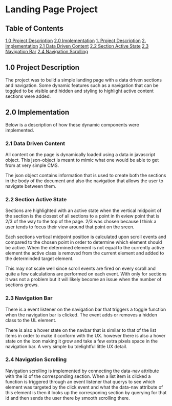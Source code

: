 # Landing Page Project

## Table of Contents

[1.0 Project Description](#description)
[2.0 Implementation](#implementation)
[1. Project Description](#description)
[2. Implementation](#implementation)
[2.1 Data Driven Content](#data-driven-content)
[2.2 Section Active State](#section-active-state)
[2.3 Navigation Bar](#navigation-bar)
[2.4 Navigation Scrolling](#navigation-scrolling)


## 1.0 Project Description

The project was to build a simple landing page with a data driven sections and navigation. Some dynamic features such as a navigation that can be toggled to be visible and hidden and styling to highlight active content sections were added.

## 2.0 Implementation
Below is a description of how these dynamic components were implemented.

### 2.1 Data Driven Content
All content on the page is dynamically loaded using a data in javascript object. This json-object is meant to mimic what one would be able to get from at very simple CMS.

The json object contains information that is used to create both the sections in the body of the document and also the navigation that allows the user to navigate between them.

### 2.2 Section Active State
Sections are highlighted with an active state when the vertical midpoint of the section is the closest of all sections to a point in th eview point that is 2/3 of the way to the top of the page. 2/3 was chosen because I think a user tends to focus their view around that point on the sreen.

Each sections vertical midpoint position is calculated upon scroll events and compared to the chosen point in order to determine which element should be active. When the determined element is not equal to the currently active element the active class is removed from the current element and added to the determinded target element.

This may not scale well since scroll events are fired on every scroll and quite a few calculations are performed on each event. With only for sections it was not a problem but it will likely become an issue when the number of sections grows.

### 2.3 Navigation Bar
There is a event listener on the navigation bar that triggers a toggle function when the navigation bar is clicked. The event adds or removes a hidden class to the UL element.

There is also a hover state on the navbar that is similar to that of the list items in order to make it conform with the UX. however there is also a hover state on the icon making it grow and take a few extra pixels space in the navigation bar. A very simple bu tdelightful little UX detail.

### 2.4 Navigation Scrolling
Navigation scrolling is implemented by connecting the data-nav attribute with the id of the corresponding section. When a list item is clicked a function is triggered through an event listener that querys to see which element was targeted by the click event and what the data-nav attribute of this element is then it looks up the corresponing section by querying for that id and then sends the user there by smooth scrolling there.
